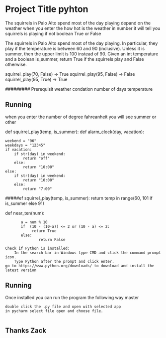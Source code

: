 
# Project Title pyhton 
The squirrels in Palo Alto spend most of the day playing depand on the weather 
when you enter the how hot is the weather in number it will tell you squirrels is playing if not boolean True or False

The squirrels in Palo Alto spend most of the day playing. In particular, they play if the temperature is between 60 and 90 (inclusive). Unless it is summer, then the upper limit is 100 instead of 90. Given an int temperature and a boolean is_summer, return True if the squirrels play and False otherwise.

squirrel_play(70, False) → True
squirrel_play(95, False) → False
squirrel_play(95, True) → True



######### Prerequisit
weather condation 
number of days 
temperature


## Running
when you enter the number of degree fahreanheit you will see summer or other 

def squirrel_play(temp, is_summer):
 def alarm_clock(day, vacation):

    weekend = "06"
    weekdays = "12345"
    if vacation:
        if str(day) in weekend:
            return "off"
        else:
            return "10:00"
    else:
        if str(day) in weekend:
            return "10:00"
        else:
            return "7:00"


#####ef squirrel_play(temp, is_summer):
   return temp in range(60, 101 if is_summer else 91)

def near_ten(num):

           a = num % 10
           if  (10 - (10-a)) <= 2 or (10 - a) <= 2:
                return True
           else:
                   return False


```
Check if Python is installed:
	In the search bar in Windows type CMD and click the command prompt icon. 
	Type Python after the prompt and click enter.
go to https://www.python.org/downloads/ to download and install the latest version
```

## Running
Once installed you can run the program the following way
 master

```
double click the .py file and open with selected app
in pycharm select file open and choose file.
```

``` https://repl.it/languages/python3 (Links to an external site.)Links to an external site.python demo.py test.txt
```

## Thanks Zack

